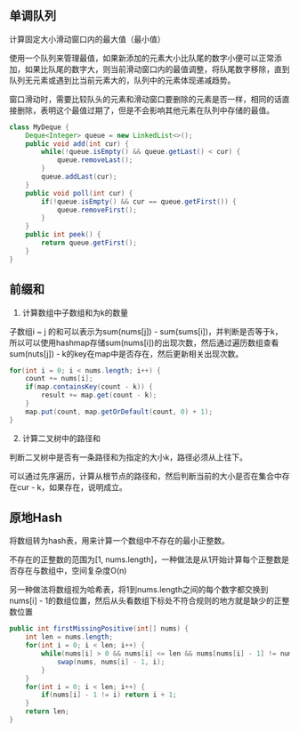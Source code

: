 ## 单调队列

计算固定大小滑动窗口内的最大值（最小值）

使用一个队列来管理最值，如果新添加的元素大小比队尾的数字小便可以正常添加，如果比队尾的数字大，则当前滑动窗口内的最值调整，将队尾数字移除，直到队列无元素或遇到比当前元素大的，队列中的元素体现递减趋势。

窗口滑动时，需要比较队头的元素和滑动窗口要删除的元素是否一样，相同的话直接删除，表明这个最值过期了，但是不会影响其他元素在队列中存储的最值。

```java
class MyDeque {
    Deque<Integer> queue = new LinkedList<>();
    public void add(int cur) {
        while(!queue.isEmpty() && queue.getLast() < cur) {
            queue.removeLast();
        }
        queue.addLast(cur);
    }
    public void poll(int cur) {
        if(!queue.isEmpty() && cur == queue.getFirst()) {
            queue.removeFirst();
        }
    }
    public int peek() {
        return queue.getFirst();
    }
}
```

## 前缀和

1. 计算数组中子数组和为k的数量

子数组i ~ j 的和可以表示为sum(nums[j]) - sum(sums[i])，并判断是否等于k，所以可以使用hashmap存储sum(nums[i])的出现次数，然后通过遍历数组查看sum(nuts[j]) - k的key在map中是否存在，然后更新相关出现次数。

```java
for(int i = 0; i < nums.length; i++) {
    count += nums[i];
    if(map.containsKey(count - k)) {
        result += map.get(count - k);
    }
    map.put(count, map.getOrDefault(count, 0) + 1);
}
```

2. 计算二叉树中的路径和

判断二叉树中是否有一条路径和为指定的大小k，路径必须从上往下。

可以通过先序遍历，计算从根节点的路径和，然后判断当前的大小是否在集合中存在cur - k，如果存在，说明成立。

## 原地Hash

将数组转为hash表，用来计算一个数组中不存在的最小正整数。

不存在的正整数的范围为[1, nums.length]，一种做法是从1开始计算每个正整数是否存在与数组中，空间复杂度O(n)

另一种做法将数组视为哈希表，将1到nums.length之间的每个数字都交换到nums[i] - 1的数组位置，然后从头看数组下标处不符合规则的地方就是缺少的正整数位置

```java
public int firstMissingPositive(int[] nums) {
    int len = nums.length;
    for(int i = 0; i < len; i++) {
        while(nums[i] > 0 && nums[i] <= len && nums[nums[i] - 1] != nums[i]) {
            swap(nums, nums[i] - 1, i);
        }
    }
    for(int i = 0; i < len; i++) {
        if(nums[i] - 1 != i) return i + 1;
    }
    return len;
}
```

